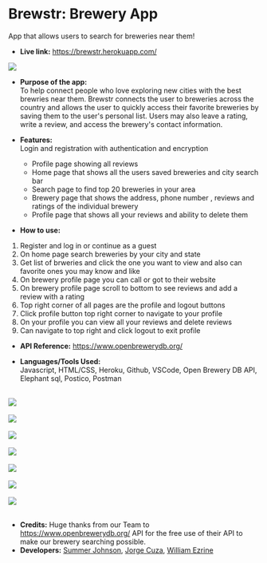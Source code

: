 # Brewstr: Brewery App
App that allows users to search for breweries near them!

* **Live link:**
https://brewstr.herokuapp.com/

![](https://user-images.githubusercontent.com/71364408/113429689-f3426100-93a6-11eb-8e65-f7c1cc2c9c17.png)


* **Purpose of the app:** <br>
To help connect people who love exploring new cities with the best brewries near them. Brewstr connects the user to breweries across the country and allows the user to quickly access their favorite breweries by saving them to the user's personal list. Users may also leave a rating, write a review, and access the brewery's contact information.

* **Features:** <br>
Login and registration with authentication and encryption
  - Profile page showing all reviews
  - Home page that shows all the users saved breweries and city search bar
  - Search page to find top 20 breweries in your area
  - Brewery page that shows the address, phone number , reviews and ratings of the individual brewery
  - Profile page that shows all your reviews and ability to delete them

* **How to use:**
1. Register and log in or continue as a guest
2. On home page search breweries by your city and state
3. Get list of brweries and click the one you want to view and also can favorite ones you may know and like
4. On brewery profile page you can call or got to their website
5. On brewery profile page scroll to bottom to see reviews and add a review with a rating
6. Top right corner of all pages are the profile and logout buttons
7. Click profile button top right corner to navigate to your profile
8. On your profile you can view all your reviews and delete reviews
9. Can navigate to top right and click logout to exit profile

* **API Reference:**
https://www.openbrewerydb.org/

* **Languages/Tools Used:** <br>
Javascript, HTML/CSS, Heroku, Github, VSCode, Open Brewery DB API, Elephant sql, Postico, Postman <br/><br/>


![](https://user-images.githubusercontent.com/71364408/113431958-8df06f00-93aa-11eb-9742-2d3f21d163df.png)<br/><br/>
![](https://user-images.githubusercontent.com/71364408/113431270-7e245b00-93a9-11eb-95c8-3a55224fad2c.png)<br/><br/>
![](https://user-images.githubusercontent.com/71364408/113431289-84b2d280-93a9-11eb-8040-a868b9eca8c1.png)<br/><br/>
![](https://user-images.githubusercontent.com/71364408/113431316-909e9480-93a9-11eb-98a3-40c91fbc23a1.png)<br/><br/>
![](https://user-images.githubusercontent.com/71364408/113431332-95634880-93a9-11eb-98b4-5c2e986accd0.png)<br/><br/>
![](https://user-images.githubusercontent.com/71364408/113431338-97c5a280-93a9-11eb-913d-334de246edb7.png)<br/><br/>
![](https://user-images.githubusercontent.com/71364408/113431354-a01ddd80-93a9-11eb-99f0-7f4c6dfbf4df.png)<br/><br/>

* **Credits:** 
Huge thanks from our Team to https://www.openbrewerydb.org/ API for the free use of their API to make our brewery searching possible.  
* **Developers:**
[Summer Johnson](https://github.com/SJ-CODES), [Jorge Cuza](https://github.com/jorgecuza92), [William Ezrine](https://github.com/wezrine)



